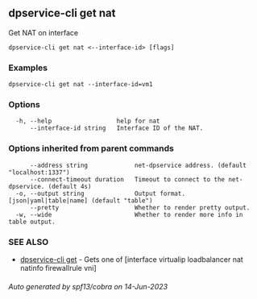 ## dpservice-cli get nat

Get NAT on interface

```
dpservice-cli get nat <--interface-id> [flags]
```

### Examples

```
dpservice-cli get nat --interface-id=vm1
```

### Options

```
  -h, --help                  help for nat
      --interface-id string   Interface ID of the NAT.
```

### Options inherited from parent commands

```
      --address string             net-dpservice address. (default "localhost:1337")
      --connect-timeout duration   Timeout to connect to the net-dpservice. (default 4s)
  -o, --output string              Output format. [json|yaml|table|name] (default "table")
      --pretty                     Whether to render pretty output.
  -w, --wide                       Whether to render more info in table output.
```

### SEE ALSO

* [dpservice-cli get](dpservice-cli_get.md)	 - Gets one of [interface virtualip loadbalancer nat natinfo firewallrule vni]

###### Auto generated by spf13/cobra on 14-Jun-2023
